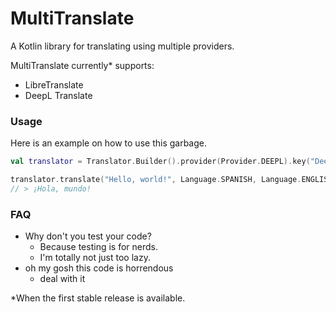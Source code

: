 # MultiTranslate

A Kotlin library for translating using multiple providers.

MultiTranslate currently* supports:
    
- LibreTranslate
- DeepL Translate

### Usage

Here is an example on how to use this garbage.

```kt
val translator = Translator.Builder().provider(Provider.DEEPL).key("DeepL-Auth-Key abcdabcdabcdabcd").build()

translator.translate("Hello, world!", Language.SPANISH, Language.ENGLISH)
// > ¡Hola, mundo!
```

### FAQ

- Why don't you test your code?
    - Because testing is for nerds.
    - I'm totally not just too lazy.
- oh my gosh this code is horrendous
    - deal with it


*When the first stable release is available.
